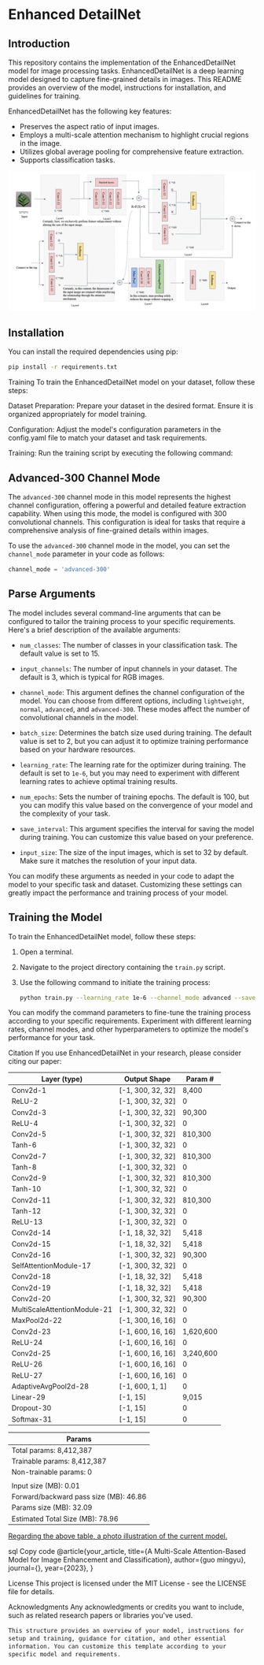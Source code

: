 # Enhanced DetailNet

## Introduction

This repository contains the implementation of the EnhancedDetailNet model for image processing tasks. EnhancedDetailNet is a deep learning model designed to capture fine-grained details in images. This README provides an overview of the model, instructions for installation, and guidelines for training.

EnhancedDetailNet has the following key features:
- Preserves the aspect ratio of input images.
- Employs a multi-scale attention mechanism to highlight crucial regions in the image.
- Utilizes global average pooling for comprehensive feature extraction.
- Supports classification tasks.

![EnhancedDetailNet](/model/doc/figures/Slide1.jpg)

## Installation

You can install the required dependencies using pip:

```bash
pip install -r requirements.txt
```

Training
To train the EnhancedDetailNet model on your dataset, follow these steps:

Dataset Preparation: Prepare your dataset in the desired format. Ensure it is organized appropriately for model training.

Configuration: Adjust the model's configuration parameters in the config.yaml file to match your dataset and task requirements.

Training: Run the training script by executing the following command:

## Advanced-300 Channel Mode

The `advanced-300` channel mode in this model represents the highest channel configuration, offering a powerful and detailed feature extraction capability. When using this mode, the model is configured with 300 convolutional channels. This configuration is ideal for tasks that require a comprehensive analysis of fine-grained details within images.

To use the `advanced-300` channel mode in the model, you can set the `channel_mode` parameter in your code as follows:

```python
channel_mode = 'advanced-300'
```

## Parse Arguments

The model includes several command-line arguments that can be configured to tailor the training process to your specific requirements. Here's a brief description of the available arguments:

- `num_classes`: The number of classes in your classification task. The default value is set to 15.

- `input_channels`: The number of input channels in your dataset. The default is 3, which is typical for RGB images.

- `channel_mode`: This argument defines the channel configuration of the model. You can choose from different options, including `lightweight`, `normal`, `advanced`, and `advanced-300`. These modes affect the number of convolutional channels in the model.

- `batch_size`: Determines the batch size used during training. The default value is set to 2, but you can adjust it to optimize training performance based on your hardware resources.

- `learning_rate`: The learning rate for the optimizer during training. The default is set to `1e-6`, but you may need to experiment with different learning rates to achieve optimal training results.

- `num_epochs`: Sets the number of training epochs. The default is 100, but you can modify this value based on the convergence of your model and the complexity of your task.

- `save_interval`: This argument specifies the interval for saving the model during training. You can customize this value based on your preference.

- `input_size`: The size of the input images, which is set to 32 by default. Make sure it matches the resolution of your input data.

You can modify these arguments as needed in your code to adapt the model to your specific task and dataset. Customizing these settings can greatly impact the performance and training process of your model.

## Training the Model

To train the EnhancedDetailNet model, follow these steps:

1. Open a terminal.

2. Navigate to the project directory containing the `train.py` script.

3. Use the following command to initiate the training process:

   ```bash
   python train.py --learning_rate 1e-6 --channel_mode advanced --save_interval 100 | tee advancedEnhancedDetailNet1e-6.log
   ```
You can modify the command parameters to fine-tune the training process according to your specific requirements. Experiment with different learning rates, channel modes, and other hyperparameters to optimize the model's performance for your task.

Citation
If you use EnhancedDetailNet in your research, please consider citing our paper:

| Layer (type)               | Output Shape        | Param #        |
|---------------------------|---------------------|----------------|
| Conv2d-1                  | [-1, 300, 32, 32]   | 8,400          |
| ReLU-2                    | [-1, 300, 32, 32]   | 0              |
| Conv2d-3                  | [-1, 300, 32, 32]   | 90,300         |
| ReLU-4                    | [-1, 300, 32, 32]   | 0              |
| Conv2d-5                  | [-1, 300, 32, 32]   | 810,300        |
| Tanh-6                    | [-1, 300, 32, 32]   | 0              |
| Conv2d-7                  | [-1, 300, 32, 32]   | 810,300        |
| Tanh-8                    | [-1, 300, 32, 32]   | 0              |
| Conv2d-9                  | [-1, 300, 32, 32]   | 810,300        |
| Tanh-10                   | [-1, 300, 32, 32]   | 0              |
| Conv2d-11                 | [-1, 300, 32, 32]   | 810,300        |
| Tanh-12                   | [-1, 300, 32, 32]   | 0              |
| ReLU-13                   | [-1, 300, 32, 32]   | 0              |
| Conv2d-14                 | [-1, 18, 32, 32]    | 5,418          |
| Conv2d-15                 | [-1, 18, 32, 32]    | 5,418          |
| Conv2d-16                 | [-1, 300, 32, 32]   | 90,300         |
| SelfAttentionModule-17    | [-1, 300, 32, 32]   | 0              |
| Conv2d-18                 | [-1, 18, 32, 32]    | 5,418          |
| Conv2d-19                 | [-1, 18, 32, 32]    | 5,418          |
| Conv2d-20                 | [-1, 300, 32, 32]   | 90,300         |
| MultiScaleAttentionModule-21 | [-1, 300, 32, 32] | 0              |
| MaxPool2d-22              | [-1, 300, 16, 16]   | 0              |
| Conv2d-23                 | [-1, 600, 16, 16]   | 1,620,600      |
| ReLU-24                   | [-1, 600, 16, 16]   | 0              |
| Conv2d-25                 | [-1, 600, 16, 16]   | 3,240,600      |
| ReLU-26                   | [-1, 600, 16, 16]   | 0              |
| ReLU-27                   | [-1, 600, 16, 16]   | 0              |
| AdaptiveAvgPool2d-28      | [-1, 600, 1, 1]     | 0              |
| Linear-29                 | [-1, 15]            | 9,015          |
| Dropout-30                | [-1, 15]            | 0              |
| Softmax-31                | [-1, 15]            | 0              |

| Params                                 |
|----------------------------------------|
| Total params: 8,412,387                |
| Trainable params: 8,412,387            |
| Non-trainable params: 0                |
|                                        |
| Input size (MB): 0.01                  |
| Forward/backward pass size (MB): 46.86 |
| Params size (MB): 32.09                |
| Estimated Total Size (MB): 78.96       |

[Regarding the above table, a photo illustration of the current model.](/model/doc/figures/MODEL.md)

sql
Copy code
@article{your_article,
  title={A Multi-Scale Attention-Based Model for Image Enhancement and Classification},
  author={guo mingyu},
  journal={},
  year={2023},
}

License
This project is licensed under the MIT License - see the LICENSE file for details.

Acknowledgments
Any acknowledgments or credits you want to include, such as related research papers or libraries you've used.
```
This structure provides an overview of your model, instructions for setup and training, guidance for citation, and other essential information. You can customize this template according to your specific model and requirements.
```